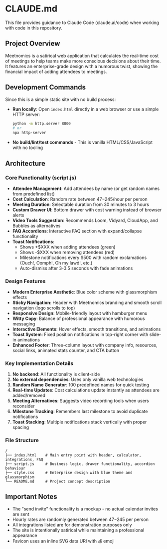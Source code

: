 # CLAUDE.md

This file provides guidance to Claude Code (claude.ai/code) when working with code in this repository.

## Project Overview

Meetnomics is a satirical web application that calculates the real-time cost of meetings to help teams make more conscious decisions about their time. It features an enterprise-grade design with a humorous twist, showing the financial impact of adding attendees to meetings.

## Development Commands

Since this is a simple static site with no build process:
- **Run locally**: Open `index.html` directly in a web browser or use a simple HTTP server:
  ```bash
  python -m http.server 8000
  # or
  npx http-server
  ```
- **No build/lint/test commands** - This is vanilla HTML/CSS/JavaScript with no tooling

## Architecture

### Core Functionality (script.js)
- **Attendee Management**: Add attendees by name (or get random names from predefined list)
- **Cost Calculation**: Random rate between $47-$245/hour per person
- **Meeting Duration**: Selectable duration from 30 minutes to 3 hours
- **Custom Drawer UI**: Bottom drawer with cost warning instead of browser alerts
- **Video Tools Suggestion**: Recommends Loom, Vidyard, CloudApp, and Bubbles as alternatives
- **FAQ Accordions**: Interactive FAQ section with expand/collapse functionality
- **Toast Notifications**: 
  - Shows +$XXX when adding attendees (green)
  - Shows -$XXX when removing attendees (red)
  - Milestone notifications every $500 with random exclamations (Ouch!, Oomph!, Oh my lawd!, etc.)
  - Auto-dismiss after 3-3.5 seconds with fade animations

### Design Features
- **Modern Enterprise Aesthetic**: Blue color scheme with glassmorphism effects
- **Sticky Navigation**: Header with Meetnomics branding and smooth scroll navigation (logo scrolls to top)
- **Responsive Design**: Mobile-friendly layout with hamburger menu
- **Witty Copy**: Balance of professional appearance with humorous messaging
- **Interactive Elements**: Hover effects, smooth transitions, and animations
- **Toast System**: Fixed position notifications in top-right corner with slide-in animations
- **Enhanced Footer**: Three-column layout with company info, resources, social links, animated stats counter, and CTA button

### Key Implementation Details
1. **No backend**: All functionality is client-side
2. **No external dependencies**: Uses only vanilla web technologies
3. **Random Name Generator**: 100 predefined names for quick testing
4. **Real-time Updates**: Cost calculations update instantly as attendees are added/removed
5. **Meeting Alternatives**: Suggests video recording tools when users reconsider
6. **Milestone Tracking**: Remembers last milestone to avoid duplicate notifications
7. **Toast Stacking**: Multiple notifications stack vertically with proper spacing

### File Structure
```
/
├── index.html    # Main entry point with header, calculator, integrations, FAQ
├── script.js     # Business logic, drawer functionality, accordion behaviour
├── style.css     # Enterprise design with blue theme and glassmorphism
└── README.md     # Project concept description
```

## Important Notes
- The "send invite" functionality is a mockup - no actual calendar invites are sent
- Hourly rates are randomly generated between $47-$245 per person
- All integrations listed are for demonstration purposes only
- The site is intentionally satirical while maintaining a professional appearance
- Favicon uses an inline SVG data URI with 💰 emoji